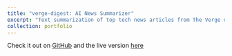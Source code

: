 ```yaml
---
title: "verge-digest: AI News Summarizer"
excerpt: "Text summarization of top tech news articles from The Verge using Google Gemini 1.5 Pro.<br/><img src='/images/demo.gif'>"
collection: portfolio
---
```


Check it out on [GitHub](https://github.com/jaideep156/TheVerge-Summarizer) and the live version [here](https://verge-digest.streamlit.app/)
